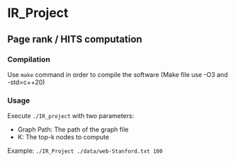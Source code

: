# IR_Project
## Page rank / HITS computation

### Compilation
Use `make` command in order to compile the software (Make file use -O3 and -std=c++20)

### Usage
Execute `./IR_project` with two parameters:
 - Graph Path: The path of the graph file
 - K: The top-k nodes to compute

Example:
	`./IR_Project ./data/web-Stanford.txt 100`
